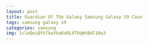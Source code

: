 ```yaml
---
layout: post
title: Guardian Of The Galaxy Samsung Galaxy S9 Case
tags: samsung galaxy s9
categories: samsung
img: 1cleQoiQYh7kwYkq6aDLXTUqWnBdl10w3
---
```

